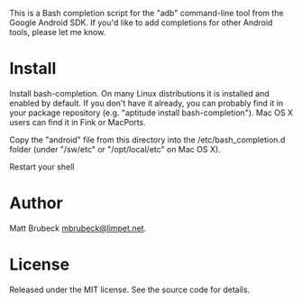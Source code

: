 This is a Bash completion script for the "adb" command-line tool from the
Google Android SDK.  If you'd like to add completions for other Android tools,
please let me know.

Install
=======

Install bash-completion.  On many Linux distributions it is installed and
enabled by default.  If you don't have it already, you can probably find it in
your package repository (e.g. "aptitude install bash-completion").  Mac OS X
users can find it in Fink or MacPorts.

Copy the "android" file from this directory into the /etc/bash_completion.d
folder (under "/sw/etc" or "/opt/local/etc" on Mac OS X).

Restart your shell 

Author
======

Matt Brubeck <mbrubeck@limpet.net>.

License
=======

Released under the MIT license.  See the source code for details.
